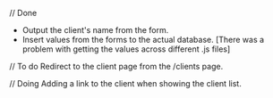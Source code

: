 // Done
- Output the client's name from the form.
- Insert values from the forms to the actual database. [There was a problem with getting the values across different .js files]

// To do
Redirect to the client page from the /clients page.

// Doing
Adding a link to the client when showing the client list.